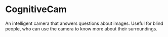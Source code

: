 
CognitiveCam
===================================

An intelligent camera that answers questions about images. Useful for blind people, who can use the camera to know more about their surroundings.
